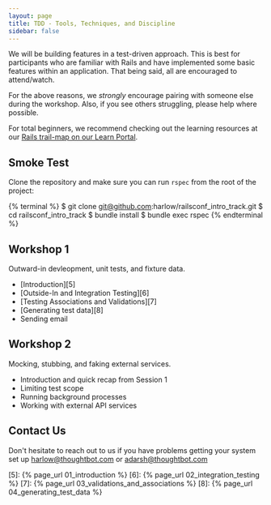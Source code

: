 ```yaml
---
layout: page
title: TDD - Tools, Techniques, and Discipline
sidebar: false
---
```


We will be building features in a test-driven approach. This is best for
participants who are familiar with Rails and have implemented some basic
features within an application. That being said, all are encouraged to
attend/watch.

For the above reasons, we _strongly_ encourage pairing with someone else during
the workshop. Also, if you see others struggling, please help where possible.

For total beginners, we recommend checking out the learning resources at our
[Rails trail-map on our Learn Portal][4].

## Smoke Test

Clone the repository and make sure you can run `rspec` from the root of the project:

{% terminal %}
$ git clone git@github.com:harlow/railsconf_intro_track.git
$ cd railsconf_intro_track
$ bundle install
$ bundle exec rspec
{% endterminal %}

## Workshop 1

Outward-in devleopment, unit tests, and fixture data.

- [Introduction][5]
- [Outside-In and Integration Testing][6]
- [Testing Associations and Validations][7]
- [Generating test data][8]
- Sending email

## Workshop 2

Mocking, stubbing, and faking external services.

- Introduction and quick recap from Session 1
- Limiting test scope
- Running background processes
- Working with external API services

## Contact Us

Don't hesitate to reach out to us if you have problems getting your system set
up [harlow@thoughtbot.com][2] or [adarsh@thoughtbot.com][3]

[1]: https://github.com/harlow/railsconf_intro_track
[2]: mailto://harlow@thoughtbot.com
[3]: mailto://adarsh@thoughtbot.com
[4]: https://learn.thoughtbot.com/rails
[5]: {% page_url 01_introduction %}
[6]: {% page_url 02_integration_testing %}
[7]: {% page_url 03_validations_and_associations %}
[8]: {% page_url 04_generating_test_data %}
